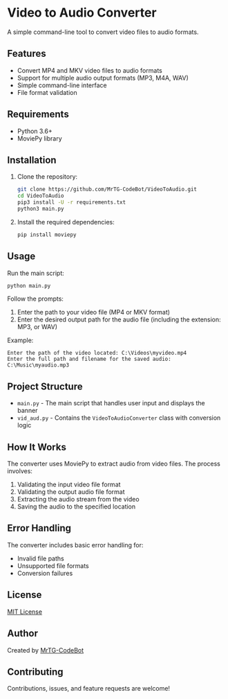 # Video to Audio Converter

A simple command-line tool to convert video files to audio formats.

## Features

- Convert MP4 and MKV video files to audio formats
- Support for multiple audio output formats (MP3, M4A, WAV)
- Simple command-line interface
- File format validation

## Requirements

- Python 3.6+
- MoviePy library

## Installation

1. Clone the repository:
   ```bash
   git clone https://github.com/MrTG-CodeBot/VideoToAudio.git
   cd VideoToAudio
   pip3 install -U -r requirements.txt
   python3 main.py
   ```

2. Install the required dependencies:
   ```bash
   pip install moviepy
   ```

## Usage

Run the main script:
```bash
python main.py
```

Follow the prompts:
1. Enter the path to your video file (MP4 or MKV format)
2. Enter the desired output path for the audio file (including the extension: MP3, or WAV)

Example:
```
Enter the path of the video located: C:\Videos\myvideo.mp4
Enter the full path and filename for the saved audio: C:\Music\myaudio.mp3
```

## Project Structure

- `main.py` - The main script that handles user input and displays the banner
- `vid_aud.py` - Contains the `VideoToAudioConverter` class with conversion logic

## How It Works

The converter uses MoviePy to extract audio from video files. The process involves:

1. Validating the input video file format
2. Validating the output audio file format
3. Extracting the audio stream from the video
4. Saving the audio to the specified location

## Error Handling

The converter includes basic error handling for:
- Invalid file paths
- Unsupported file formats
- Conversion failures

## License

[MIT License](https://github.com/MrTG-CodeBot/VideoToAudio/blob/main/LICENSE)

## Author

Created by [MrTG-CodeBot](https://github.com/MrTG-CodeBot)

## Contributing

Contributions, issues, and feature requests are welcome!

